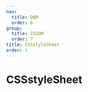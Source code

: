 ```yaml
---
nav:
  title: DOM
  order: 6
group:
  title: CSSOM
  order: 7
title: CSSstyleSheet
order: 1
---
```


# CSSstyleSheet
